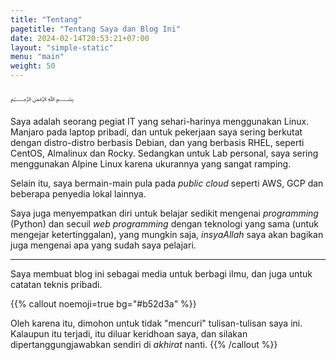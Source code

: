 ```yaml
---
title: "Tentang"
pagetitle: "Tentang Saya dan Blog Ini"
date: 2024-02-14T20:53:21+07:00
layout: "simple-static"
menu: "main"
weight: 50
---
```


﷽

Saya adalah seorang pegiat IT yang sehari-harinya menggunakan Linux. Manjaro pada laptop pribadi, dan untuk pekerjaan saya sering berkutat dengan distro-distro berbasis Debian, dan yang berbasis RHEL, seperti CentOS, Almalinux dan Rocky. Sedangkan untuk Lab personal, saya sering menggunakan Alpine Linux karena ukurannya yang sangat ramping.

Selain itu, saya bermain-main pula pada _public cloud_ seperti AWS, GCP dan beberapa penyedia lokal lainnya.

Saya juga menyempatkan diri untuk belajar sedikit mengenai _programming_ (Python) dan secuil _web programming_ dengan teknologi yang sama (untuk mengejar ketertinggalan), yang mungkin saja, _insyaAllah_ saya akan bagikan juga mengenai apa yang sudah saya pelajari.

---

Saya membuat blog ini sebagai media untuk berbagi ilmu, dan juga untuk catatan teknis pribadi. 

{{% callout noemoji=true bg="#b52d3a" %}}

Oleh karena itu, dimohon untuk tidak "mencuri" tulisan-tulisan saya ini. Kalaupun itu terjadi, itu diluar keridhoan saya, dan silakan dipertanggungjawabkan sendiri di *akhirat* nanti.
{{% /callout %}}
